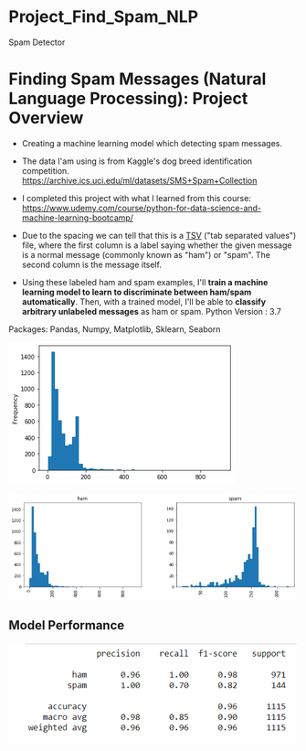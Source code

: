 # Project_Find_Spam_NLP
Spam Detector

# Finding Spam Messages (Natural Language Processing): Project Overview
- Creating a machine learning model which detecting spam messages.
- The data I'am using is from Kaggle's dog breed identification competition.
https://archive.ics.uci.edu/ml/datasets/SMS+Spam+Collection
- I completed this project with what I learned from this course:
https://www.udemy.com/course/python-for-data-science-and-machine-learning-bootcamp/

- Due to the spacing we can tell that this is a [TSV](http://en.wikipedia.org/wiki/Tab-separated_values) ("tab separated values") file, where the first column is a label saying whether the given message is a normal message (commonly known as "ham") or "spam". The second column is the message itself. 

- Using these labeled ham and spam examples, I'll **train a machine learning model to learn to discriminate between ham/spam automatically**. Then, with a trained model, I'll be able to **classify arbitrary unlabeled messages** as ham or spam.
Python Version : 3.7

Packages: Pandas, Numpy, Matplotlib, Sklearn, Seaborn

 ![](/images/fig2.png)
 
 ![](/images/fig1.png)
  
  ## Model Performance
  
  ![](/images/evaluation.png)
